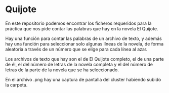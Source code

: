 # Quijote

En este repositorio podemos encontrar los ficheros requeridos para la práctica que nos pide contar las palabras que hay en la novela El Quijote.

Hay una función para contar las palabras de un archivo de texto, y además hay una función para seleccionar solo algunas líneas de la novela, de forma aleatoria a través de un número que se elige para cada línea al azar.

Los archivos de texto que hay son el de El Quijote completo, el de una parte de él, el del número de letras de la novela completa y el del número de letras de la parte de la novela que se ha seleccionado.

En el archivo .png hay una captura de pantalla del cluster habiendo subido la carpeta.
